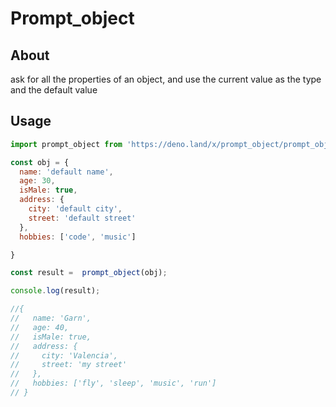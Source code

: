 # Prompt_object

## About
ask for all the properties of an object, and use the current value as the type and the default value

## Usage
```js
import prompt_object from 'https://deno.land/x/prompt_object/prompt_object.ts'

const obj = {
  name: 'default name',
  age: 30,
  isMale: true,
  address: {
    city: 'default city',
    street: 'default street'
  },
  hobbies: ['code', 'music']

}

const result =  prompt_object(obj);

console.log(result);

//{
//   name: 'Garn',
//   age: 40,
//   isMale: true,
//   address: {
//     city: 'Valencia',
//     street: 'my street'
//   },
//   hobbies: ['fly', 'sleep', 'music', 'run']
// }
```